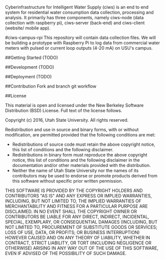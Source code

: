 Cyberinfrastructure for Intelligent Water Supply (ciws) is an end to end system for residential water consumption data collection, processing and analysis. It primarily has three components, namely ciws-node (data collection with raspberry pi), ciws-server (back-end) and ciws-client (website/ mobile app).

#ciws-campus-rpi
This repository will contain data collection files. We will be building a prototype with Raspberry Pi to log data from commercial water meters with pulsed or current loop outputs (4-20 mA) on USU's campus. 
   
##Getting Started
(TODO)

##Development
(TODO)

##Deployment
(TODO)

##Contribution
Fork and branch git workflow

##License

This material is open and licensed under the New Berkeley Software Distribution (BSD) License. Full text of the license follows.

Copyright (c) 2016, Utah State University. All rights reserved.

Redistribution and use in source and binary forms, with or without modification, are permitted provided that the following conditions are met:

* Redistributions of source code must retain the above copyright notice, this list of conditions and the following disclaimer.
* Redistributions in binary form must reproduce the above copyright notice, this list of conditions and the following disclaimer in the documentation and/or other materials provided with the distribution.
* Neither the name of Utah State University nor the names of its contributors may be used to endorse or promote products derived from this software without specific prior written permission.

THIS SOFTWARE IS PROVIDED BY THE COPYRIGHT HOLDERS AND CONTRIBUTORS "AS IS" AND ANY EXPRESS OR IMPLIED WARRANTIES, INCLUDING, BUT NOT LIMITED TO, THE IMPLIED WARRANTIES OF MERCHANTABILITY AND FITNESS FOR A PARTICULAR PURPOSE ARE DISCLAIMED. IN NO EVENT SHALL THE COPYRIGHT OWNER OR CONTRIBUTORS BE LIABLE FOR ANY DIRECT, INDIRECT, INCIDENTAL, SPECIAL, EXEMPLARY, OR CONSEQUENTIAL DAMAGES (INCLUDING, BUT NOT LIMITED TO, PROCUREMENT OF SUBSTITUTE GOODS OR SERVICES; LOSS OF USE, DATA, OR PROFITS; OR BUSINESS INTERRUPTION) HOWEVER CAUSED AND ON ANY THEORY OF LIABILITY, WHETHER IN CONTRACT, STRICT LIABILITY, OR TORT (INCLUDING NEGLIGENCE OR OTHERWISE) ARISING IN ANY WAY OUT OF THE USE OF THIS SOFTWARE, EVEN IF ADVISED OF THE POSSIBILITY OF SUCH DAMAGE.


